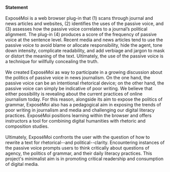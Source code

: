 <b>Statement</b><br><br>
ExposéMoi is a web browser plug-in that (1) scans through journal and news articles and websites, (2) identifies the uses of the passive voice, and (3) assesses how the passive voice correlates to a journal’s political alignment. The plug-in (4) produces a score of the frequency of passive voice at the sentence level. Recent media and news articles tend to use the passive voice to avoid blame or allocate responsibility, hide the agent, tone down intensity, complicate readability, and add verbiage and jargon to mask or distort the meaning of the text. Ultimately, the use of the passive voice is a technique for willfully concealing the truth. 
<br><br> We created ExposéMoi as way to participate in a growing discussion about the politics of passive voice in news journalism. On the one hand, the passive voice can be an intentional rhetorical device; on the other hand, the passive voice can simply be indicative of poor writing. We believe that either possibility is revealing about the current practices of online journalism today. For this reason, alongside its aim to expose the politics of grammar, ExposéMoi also has a pedagogical aim in exposing the trends of poor writing in journalism and media and challenging our digital literacy practices. ExposéMoi positions learning within the browser and offers instructors a tool for combining digital humanities with rhetoric and composition studies. 
<br><br> Ultimately, ExposéMoi confronts the user with the question of how to rewrite a text for rhetorical--and political--clarity. Encountering instances of the passive voice prompts users to think critically about questions of agency, the politics of grammar, and their daily literacy practices. This project's minimalist aim is in promoting critical readership and consumption of digital media. 

